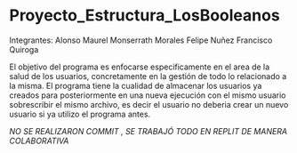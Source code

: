 # Proyecto_Estructura_LosBooleanos

Integrantes: 
Alonso Maurel
Monserrath Morales
Felipe Nuñez 
Francisco Quiroga 


El objetivo del programa es enfocarse especificamente en el area de la salud de los usuarios, 
concretamente en la gestión de todo lo relacionado a la misma. El programa tiene la cualidad de almacenar 
los usuarios ya creados para posteriormente en una nueva ejecución con el mismo usuario sobrescribir el mismo archivo,
es decir el usuario no deberia crear un nuevo usuario si ya utilizo el programa antes.


*NO SE REALIZARON COMMIT , SE TRABAJÓ TODO EN REPLIT DE MANERA COLABORATIVA*

